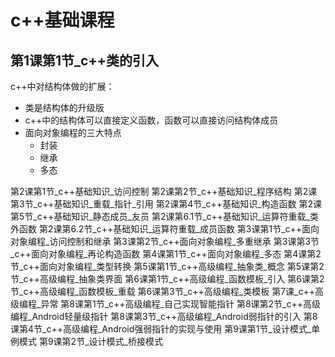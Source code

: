 # c++基础课程
## 第1课第1节_c++类的引入
c++中对结构体做的扩展：  
- 类是结构体的升级版
- c++中的结构体可以直接定义函数，函数可以直接访问结构体成员
- 面向对象编程的三大特点
    - 封装
    - 继承
    - 多态

第2课第1节_c++基础知识_访问控制
第2课第2节_c++基础知识_程序结构
第2课第3节_c++基础知识_重载_指针_引用
第2课第4节_c++基础知识_构造函数
第2课第5节_c++基础知识_静态成员_友员
第2课第6.1节_c++基础知识_运算符重载_类外函数
第2课第6.2节_c++基础知识_运算符重载_成员函数
第3课第1节_c++面向对象编程_访问控制和继承
第3课第2节_c++面向对象编程_多重继承
第3课第3节_c++面向对象编程_再论构造函数
第4课第1节_c++面向对象编程_多态
第4课第2节_c++面向对象编程_类型转换
第5课第1节_c++高级编程_抽象类_概念
第5课第2节_c++高级编程_抽象类界面
第6课第1节_c++高级编程_函数模板_引入
第6课第2节_c++高级编程_函数模板_重载
第6课第3节_c++高级编程_类模板
第7课_c++高级编程_异常
第8课第1节_c++高级编程_自己实现智能指针
第8课第2节_c++高级编程_Android轻量级指针
第8课第3节_c++高级编程_Android弱指针的引入
第8课第4节_c++高级编程_Android强弱指针的实现与使用
第9课第1节_设计模式_单例模式
第9课第2节_设计模式_桥接模式